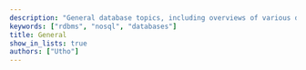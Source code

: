 ```yaml
---
description: "General database topics, including overviews of various database technologies."
keywords: ["rdbms", "nosql", "databases"]
title: General
show_in_lists: true
authors: ["Utho"]
---
```


